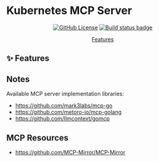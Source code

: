 # Kubernetes MCP Server

<p align="center">
  <a href="https://github.com/manusa/kubernetes-mcp-server/blob/main/LICENSE">
    <img alt="GitHub License" src="https://img.shields.io/github/license/manusa/kubernetes-mcp-server" /></a>
  <a href="https://github.com/manusa/kubernetes-mcp-server/actions/workflows/build.yaml">
    <img src="https://github.com/manusa/kubernetes-mcp-server/actions/workflows/build.yaml/badge.svg" alt="Build status badge" /></a>
</p>


<p align="center">
  <a href="#features">Features</a>
</p>

## ✨ Features <a id="features" />

## Notes

Available MCP server implementation libraries:

- https://github.com/mark3labs/mcp-go
- https://github.com/metoro-io/mcp-golang
- https://github.com/llmcontext/gomcp


## MCP Resources

- https://github.com/MCP-Mirror/MCP-Mirror
